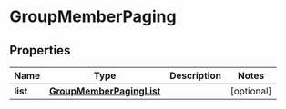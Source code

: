 

# GroupMemberPaging

## Properties

Name | Type | Description | Notes
------------ | ------------- | ------------- | -------------
**list** | [**GroupMemberPagingList**](GroupMemberPagingList.md) |  |  [optional]



